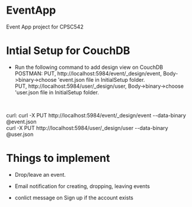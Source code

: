 # EventApp
Event App project for CPSC542

# Intial Setup for CouchDB
- Run the following command to add design view on CouchDB <br>
POSTMAN: 
    PUT, http://localhost:5984/event/_design/event, Body->binary->choose 'event.json file in InitialSetup folder. <br>
    PUT, http://localhost:5984/user/_design/user, Body->binary->choose 'user.json file in InitialSetup folder. <br>
<br>

curl: 
    curl -X PUT http://localhost:5984/event/_design/event --data-binary @event.json <br>
    curl -X PUT http://localhost:5984/user/_design/user --data-binary @user.json <br>


# Things to implement
- Drop/leave an event.
- Email notification for creating, dropping, leaving events

- conlict message on Sign up if the account exists